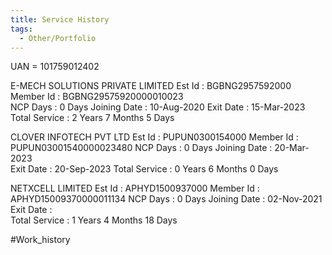 ```yaml
---
title: Service History
tags:
  - Other/Portfolio
---
```

UAN = 101759012402

E-MECH SOLUTIONS PRIVATE LIMITED
Est Id        : BGBNG2957592000		      
Member Id     : BGBNG29575920000010023		      
NCP Days      : 0 Days
Joining Date  : 10-Aug-2020
Exit Date     : 15-Mar-2023
Total Service : 2 Years 7 Months 5 Days

CLOVER INFOTECH PVT LTD
Est Id         : PUPUN0300154000
Member Id      : PUPUN03001540000023480
NCP Days       : 0 Days
Joining Date   : 20-Mar-2023  
Exit Date      : 20-Sep-2023
Total Service  : 0 Years 6 Months 0 Days


NETXCELL LIMITED
Est Id         : APHYD1500937000
Member Id      : APHYD15009370000011134
NCP Days       : 0 Days
Joining Date   : 02-Nov-2021  
Exit Date      :  
Total Service  : 1 Years 4 Months 18 Days

#Work_history
